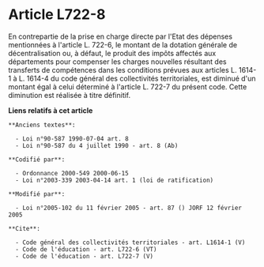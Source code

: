 # Article L722-8

En contrepartie de la prise en charge directe par l'Etat des dépenses mentionnées à l'article L. 722-6, le montant de la
dotation générale de décentralisation ou, à défaut, le produit des impôts affectés aux départements pour compenser les
charges nouvelles résultant des transferts de compétences dans les conditions prévues aux articles L. 1614-1 à L. 1614-4 du
code général des collectivités territoriales, est diminué d'un montant égal à celui déterminé à l'article L. 722-7 du présent
code. Cette diminution est réalisée à titre définitif.

**Liens relatifs à cet article**

	**Anciens textes**:

	  - Loi n°90-587 1990-07-04 art. 8
	  - Loi n°90-587 du 4 juillet 1990 - art. 8 (Ab)

	**Codifié par**:

	  - Ordonnance 2000-549 2000-06-15
	  - Loi n°2003-339 2003-04-14 art. 1 (loi de ratification)

	**Modifié par**:

	  - Loi n°2005-102 du 11 février 2005 - art. 87 () JORF 12 février 2005

	**Cite**:

	  - Code général des collectivités territoriales - art. L1614-1 (V)
	  - Code de l'éducation - art. L722-6 (VT)
	  - Code de l'éducation - art. L722-7 (V)
